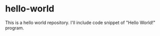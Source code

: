 # hello-world
This is a hello world repository.
I'll include code snippet of "Hello World!" program.
